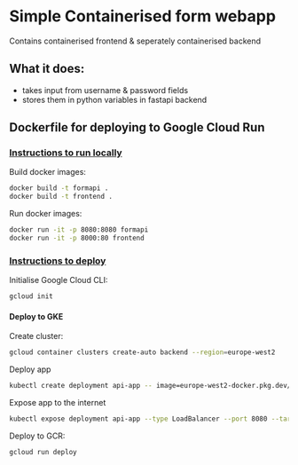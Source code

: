 # Simple Containerised form webapp

Contains containerised frontend & seperately containerised backend

## What it does:

- takes input from username & password fields
- stores them in python variables in fastapi backend

## Dockerfile for deploying to Google Cloud Run

### <u>Instructions to run locally</u>

Build docker images:

```bash
docker build -t formapi .
docker build -t frontend .
```

Run docker images:

```bash
docker run -it -p 8080:8080 formapi
docker run -it -p 8000:80 frontend
```

### <u>Instructions to deploy</u>


Initialise Google Cloud CLI:
```bash
gcloud init
```
#### Deploy to GKE

Create cluster:
```bash
gcloud container clusters create-auto backend --region=europe-west2
```

Deploy app
```bash
kubectl create deployment api-app -- image=europe-west2-docker.pkg.dev/k8s-learning-390219/cloud-run-source-deploy/backend:latest
```

Expose app to the internet
```bash
kubectl expose deployment api-app --type LoadBalancer --port 8080 --target-port 8080
```

Deploy to GCR:

```bash
gcloud run deploy
```